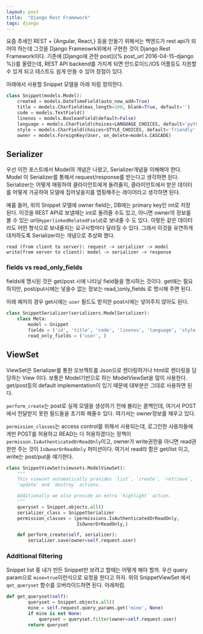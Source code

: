 ```yaml
---
layout: post
title:  "Django Rest Framework"
tags: django
---
```


요즘 추세인 REST + {Angular, React,} 등을 만들기 위해서는 백엔드가 rest api가 되어야 하는데 그것을 Django Frameowrk위에서 구현한 것이 Django Rest Framework이다. 기존에 [Django에 관한 post]({% post_url 2016-04-15-django %})를 올렸는데, REST API backend를 가지게 되면 안드로이드/iOS 어플등도 지원할 수 있게 되고 테스트도 쉽게 만들 수 있어 장점이 있다.

아래애서 사용할 Snippet 모델을 아래 처럼 정의한다.

```python
class Snippet(models.Model):
    created = models.DateTimeField(auto_now_add=True)
    title = models.CharField(max_length=100, blank=True, default='')
    code = models.TextField()
    linenos = models.BooleanField(default=False)
    language = models.CharField(choices=LANGUAGE_CHOICES, default='python', max_length=100)
    style = models.CharField(choices=STYLE_CHOICES, default='friendly', max_length=100)
    owner = models.ForeignKey(User, on_delete=models.CASCADE)

```


## Serializer

우선 이전 포스트에서 Model의 개념은 나왔고, Serializer개념을 이해해야 한다. Model 이 Serializer를 통해서 request/response를 받는다고 생각하면 된다. Serializer는 어떻게 매핑하여 클라이언트에게 돌려줄지, 클라이언트에서 받은 데이터를 어떻게 가공하여 모델에 집어넣을지를 맵핑해주는 레이어라고 생각하면 된다.

예를 들어, 위의 Snippet 모델에 owner field는, DB에는 primary key인 int로 저장 된다. 이것을 REST API로 보낼때는 int로 돌려줄 수도 있고, 아니면 owner의 정보를 볼 수 있는 url(`HyperlinkedRelatedField`)로 보내줄 수 도 있다. 이렇든 같은 데이터라도 어떤 형식으로 보내줄지는 요구사항마다 달라질 수 있다. 그래서 이것을 유연하게 대처하도록 Serializer라는 개념으로 추상화 했다.

```
read (from client to server): request -> serializer -> model
write(from server to client): model -> serializer -> response
```

### fields vs read\_only_fields

fields에 명시된 것은 get/post 시에 나타날 field들을 명시하는 것이다. get에는 필요하지만, post/put시에는 넣을수 없는 정보는 read_\only_fields 로 명시해 주면 된다.

아래 예저의 경우 get시에는 `user` 필드도 받지만 post시에는 넣어주지 않아도 된다.

```python
class SnippetSerializer(serializers.ModelSerializer):
    class Meta:
        model = Snippet
        fields = ('id', 'title', 'code', 'linenos', 'language', 'style', 'user')
        read_only_fields = ('user', )

```

## ViewSet

ViewSet은 Serializer를 통한 오브젝트를 Json으로 렌더링하거나 html로 렌더링을 담당하는 View 이다. 보통은 Model기반으로 하는 ModelViewSet을 많이 사용한다. get/post등의 default implementation이 있기 때문에 대부분은 그대로 사용하면 된다.

`perform_create`는 post로 실제 모델을 생성하기 전에 불리는 콜백인데, 여기서 POST에서 전달받지 못한 필드들을 초기화 해줄수 있다. 여기서는 owner정보를 채우고 있다.

`permission_classes`는 access control를 위해서 사용되는데, 로그인한 사용자들에게만 POST를 허용하고 READ는 다 허용하겠다는 정책이 `permisson.IsAuthenticatedOrReadOnly`이고, owner가 write권한을 아니면 read권한만 주는 것이 `IsOwnerOrReadOnly` 퍼미션이다. 여기서 read라 함은 get/list 이고, write는 post/put을 얘기한다.

```python
class SnippetViewSet(viewsets.ModelViewSet):
    """
    This viewset automatically provides `list`, `create`, `retrieve`,
    `update` and `destroy` actions.

    Additionally we also provide an extra `highlight` action.
    """
    queryset = Snippet.objects.all()
    serializer_class = SnippetSerializer
    permission_classes = (permissions.IsAuthenticatedOrReadOnly,
                          IsOwnerOrReadOnly,)

    def perform_create(self, serializer):
        serializer.save(owner=self.request.user)

```

### Additional filtering

Snippet list 중 내가 만든 Snippet만 보려고 할때는 어떻게 해야 할까. 우선 query param으로 `mine=true`이런식으로 요청을 한다고 하자. 위의 SnippetViewSet 에서 `qet_queryset` 함수를 오버라이드하면 된다. 아래처럼.

```python
def get_queryset(self):
        queryset = Snippet.objects.all()
        mine = self.request.query_params.get('mine', None)
        if mine is not None:
            queryset = queryset.filter(owner=self.request.user)
        return queryset
```


